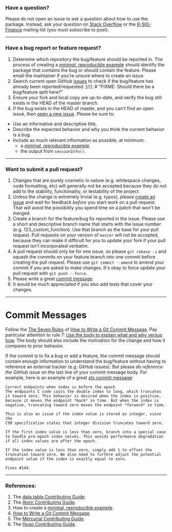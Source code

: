 ### Have a question?

Please do not open an issue to ask a question about how to use the package.
Instead, ask your question on [Stack Overflow](http://stackoverflow.com/questions/tagged/r)
or the [R-SIG-Finance](https://stat.ethz.ch/mailman/listinfo/r-sig-finance)
mailing list (you must subscribe to post).

----

### Have a bug report or feature request?

1. Determine which repository the bug/feature should be reported in. The process
   of creating a [*minimal*, reproducible example](http://stackoverflow.com/q/5963269/271616)
   should identify the package that contains the bug or should contain the
   feature. Please email the maintainer if you're unsure where to create an
   issue.
2. Search current open GitHub [issues]() to check if the bug/feature has already
   been reported/requested.
[//]: # "FIXME: Should there be a bug/feature split here?"
3. Ensure your fork and local copy are up-to-date, and verify the bug still
   exists in the HEAD of the master branch.
4. If the bug exists in the HEAD of master, and you can't find an open issue,
   then [open a new issue](). Please be sure to:
  * Use an informative and descriptive title,
  * Describe the expected behavior and why you think the current behavior is
    a bug.
  * Include as much relevant information as possible; at minimum:
    * a [*minimal*, reproducible example](http://stackoverflow.com/q/5963269/271616)
    * the output from `sessionInfo()`.

----

### Want to submit a pull request?

1. Changes that are purely cosmetic in nature (e.g. whitespace changes, code
   formatting, etc) will generally not be accepted because they do not add to
   the stability, functionality, or testability of the project.
2. Unless the change is extremely trivial (e.g. typos), please
   [create an issue](#have-a-bug-report-or-feature-request) and wait for
   feedback *before* you start work on a pull request. That will avoid the
   possibility you spend time on a patch that won't be merged.
3. Create a branch for the feature/bug fix reported in the issue. Please use a
   short and descriptive branch name that starts with the issue number (e.g.
   123_custom_function). Use that branch as the base for your pull request.
   Pull requests on your version of `master` will not be accepted, because
   they can make it difficult for you to update your fork if your pull request
   isn't incorporated verbatim.
4. A pull request should only be for one issue, so please `git rebase -i` and
   squash the commits on your feature branch into one commit before creating
   the pull request. Please use `git commit --amend` to amend your commit if
   you are asked to make changes. It's okay to force update your pull request
   with `git push --force`.
5. Please write a great [commit message](#commit-messages).
6. It would be much appreciated if you also add tests that cover your changes.

----

# Commit Messages

Follow the [The Seven Rules](http://chris.beams.io/posts/git-commit/#seven-rules)
of [How to Write a Git Commit Message](http://chris.beams.io/posts/git-commit/).
Pay particular attention to rule 7: [Use the body to explain what and why
versus how](http://chris.beams.io/posts/git-commit/#why-not-how). The body
should also include the motivation for the change and how it compares to prior
behavior.

If the commit is to fix a bug or add a feature, the commit message should
contain enough information to understand the bug/feature without having to
reference an external tracker (e.g. GitHub issues). But please *do reference
the GitHub issue* on the last line of your commit message body. For example,
here is an example of a great [xts commit message](https://github.com/joshuaulrich/xts/commit/ce1b667ab7c38cb2633fca0075652a69e5d2a343):

```text
Correct endpoints when index is before the epoch
The endpoints C code casts the double index to long, which truncates
it toward zero. This behavior is desired when the index is positive,
because it moves the endpoint *back* in time. But when the index is
negative, truncating toward zero moves the endpoint *forward* in time.

This is also an issue if the index value is stored as integer, since the
C99 specification states that integer division truncates toward zero.

If the first index value is less than zero, branch into a special case
to handle pre-epoch index values. This avoids performance degradation
if all index values are after the epoch.

If the index value is less than zero, simply add 1 to offset the
truncation toward zero. We also need to furthre adjust the potential
endpoint value if the index is exactly equal to zero.

Fixes #144.
```

----

### References:
1. The [data.table Contributing Guide](https://github.com/Rdatatable/data.table/blob/master/Contributing.md).
2. The [Atom Contributing Guide](https://github.com/atom/atom/blob/master/CONTRIBUTING.md).
3. How to create a [minimal, reproducible example](http://stackoverflow.com/q/5963269/271616).
4. [How to Write a Git Commit Message](http://chris.beams.io/posts/git-commit/).
5. The [Mercurial Contributing Guide](https://www.mercurial-scm.org/wiki/ContributingChanges).
6. The [Hugo Contributing Guide](https://github.com/spf13/hugo/blob/master/CONTRIBUTING.md).

